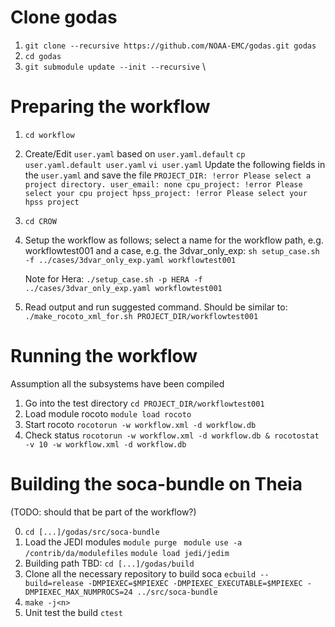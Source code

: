 # Clone godas
1. `git clone --recursive https://github.com/NOAA-EMC/godas.git godas`
2. `cd godas`
3. `git submodule update --init --recursive` \

# Preparing the workflow
1. `cd workflow` 
2. Create/Edit `user.yaml` based on `user.yaml.default`
   `cp user.yaml.default user.yaml`
   `vi user.yaml`
Update the following fields in the `user.yaml` and save the file
   `PROJECT_DIR: !error Please select a project directory.
   user_email: none
   cpu_project: !error Please select your cpu project
   hpss_project: !error Please select your hpss project`
3. `cd CROW`
4. Setup the workflow as follows; select a name for the workflow path, e.g. workflowtest001
   and a case, e.g. the 3dvar_only_exp:
   `sh setup_case.sh -f ../cases/3dvar_only_exp.yaml workflowtest001`
   
   Note for Hera: 
   `./setup_case.sh -p HERA -f ../cases/3dvar_only_exp.yaml workflowtest001`
   
5. Read output and run suggested command. Should be similar to:
   `./make_rocoto_xml_for.sh PROJECT_DIR/workflowtest001` 
 
# Running the workflow
Assumption all the subsystems have been compiled

1. Go into the test directory
   `cd PROJECT_DIR/workflowtest001`
2. Load module rocoto
   `module load rocoto`
3. Start rocoto
   `rocotorun -w workflow.xml -d workflow.db`
4. Check status
   `rocotorun -w workflow.xml -d workflow.db & rocotostat -v 10 -w workflow.xml -d workflow.db`

# Building the soca-bundle on Theia 
(TODO: should that be part of the workflow?)

0. `cd [...]/godas/src/soca-bundle`
1. Load the JEDI modules 
   `module purge`
   ` module use -a /contrib/da/modulefiles`
   `module load jedi/jedim` 
2. Building path TBD: `cd [...]/godas/build`
3. Clone all the necessary repository to build soca 
   `ecbuild --build=release -DMPIEXEC=$MPIEXEC -DMPIEXEC_EXECUTABLE=$MPIEXEC -DMPIEXEC_MAX_NUMPROCS=24 ../src/soca-bundle`
4. `make -j<n>`
5. Unit test the build 
   `ctest`
